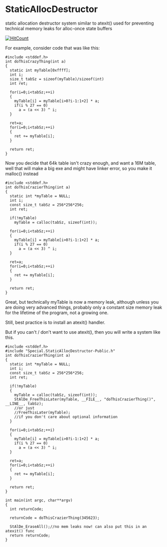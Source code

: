 # StaticAllocDestructor
static allocation destructor system similar to atexit() used for preventing technical memory leaks for alloc-once state buffers

[![HitCount](http://hits.dwyl.io/me4tw/StaticAllocDestructor.svg)](http://hits.dwyl.io/me4tw/StaticAllocDestructor)

For example, consider code that was like this:

```{.c}
#include <stddef.h>
int doThisCrazyThing(int a)
{
  static int myTable[0xffff];
  int i;
  size_t tabSz = sizeof(myTable)/sizeof(int)
  int ret;
  
  for(i=0;i<tabSz;++i)
  {
    myTable[i] = myTable[i>0?i-1:1+2] * a;
    if(i % 27 == 0)
      a = (a << 3) ^ i;
  }
  
  ret=a;
  for(i=0;i<tabSz;++i)
  {
    ret += myTable[i];
  }
  
  return ret;
}
```


Now you decide that 64k table isn't crazy enough,
and want a 16M table, well that will make a big
exe and might have linker error, so you make it malloc() instead

```{.c}
#include <stddef.h>
int doThisCrazierThing(int a)
{
  static int *myTable = NULL;
  int i;
  const size_t tabSz = 256*256*256;
  int ret;
  
  if(!myTable)
    myTable = calloc(tabSz, sizeof(int));
  
  for(i=0;i<tabSz;++i)
  {
    myTable[i] = myTable[i>0?i-1:1+2] * a;
    if(i % 27 == 0)
      a = (a << 3) ^ i;
  }
  
  ret=a;
  for(i=0;i<tabSz;++i)
  {
    ret += myTable[i];
  }
  
  return ret;
}
```

Great, but technically myTable is now a memory leak, although unless you are doing very advanced things,
probably only a constant size memory leak for the lifetime of the program, not a growing one.

Still, best practice is to install an atexit() handler.

But if you can't / don't want to use atexit(), then you will write a system like this.

```{.c}
#include <stddef.h>
#include "Special.StaticAllocDestructor-Public.h"
int doThisCrazierThing(int a)
{
  static int *myTable = NULL;
  int i;
  const size_t tabSz = 256*256*256;
  int ret;
  
  if(!myTable)
  {
    myTable = calloc(tabSz, sizeof(int));
    StAlDe_FreeThisLater(myTable, __FILE__, "doThisCrazierThing()", __LINE__, tabSz);
    //or just
    //FreeThisLater(myTable);
    //if you don't care about optional information
  }
  
  for(i=0;i<tabSz;++i)
  {
    myTable[i] = myTable[i>0?i-1:1+2] * a;
    if(i % 27 == 0)
      a = (a << 3) ^ i;
  }
  
  ret=a;
  for(i=0;i<tabSz;++i)
  {
    ret += myTable[i];
  }
  
  return ret;
}

int main(int argc, char**argv)
{
  int returnCode;
  
  returnCode = doThisCrazierThing(345623);
  
  StAlDe_EraseAll();//no mem leaks now! can also put this in an atexit() func
  return returnCode;
}

```

